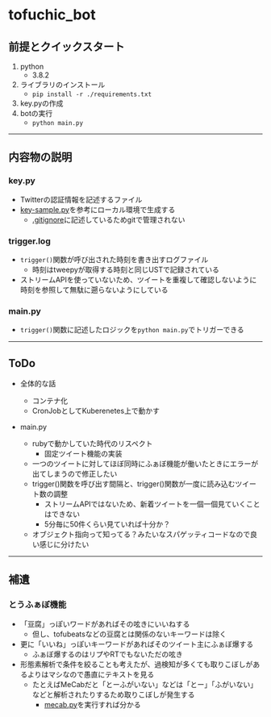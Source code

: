 # tofuchic_bot
## 前提とクイックスタート
1. python
    * 3.8.2
1. ライブラリのインストール
    * `pip install -r ./requirements.txt`
1. key.pyの作成
1. botの実行
    * `python main.py`

---

## 内容物の説明
### key.py
* Twitterの認証情報を記述するファイル
* [key-sample.py](./key-sample.py)を参考にローカル環境で生成する
    * [.gitignore](./.gitignore)に記述しているためgitで管理されない

### trigger.log
* `trigger()`関数が呼び出された時刻を書き出すログファイル
    * 時刻はtweepyが取得する時刻と同じUSTで記録されている
* ストリームAPIを使っていないため、ツイートを重複して確認しないように時刻を参照して無駄に遡らないようにしている

### main.py
* `trigger()`関数に記述したロジックを`python main.py`でトリガーできる

---

## ToDo
* 全体的な話
    * コンテナ化
    * CronJobとしてKuberenetes上で動かす

* main.py
    * rubyで動かしていた時代のリスペクト
        * 固定ツイート機能の実装
    * 一つのツイートに対してほぼ同時にふぁぼ機能が働いたときにエラーが出てしまうので修正したい
    * trigger()関数を呼び出す間隔と、trigger()関数が一度に読み込むツイート数の調整
        * ストリームAPIではないため、新着ツイートを一個一個見ていくことはできない
        * 5分毎に50件くらい見ていれば十分か？
    * オブジェクト指向って知ってる？みたいなスパゲッティコードなので良い感じに分けたい

---

## 補遺
### とうふぁぼ機能
* 「豆腐」っぽいワードがあればその呟きにいいねする
    * 但し、tofubeatsなどの豆腐とは関係のないキーワードは除く
* 更に「いいね」っぽいキーワードがあればそのツイート主にふぁぼ爆する
    * ふぁぼ爆するのはリプやRTでもないただの呟き
* 形態素解析で条件を絞ることも考えたが、過検知が多くても取りこぼしがあるよりはマシなので愚直にテキストを見る
    * たとえばMeCabだと「とーふがいない」などは「とー」「ふがいない」などと解析されたりするため取りこぼしが発生する
        * [mecab.py](./tips/mecab.py)を実行すれば分かる